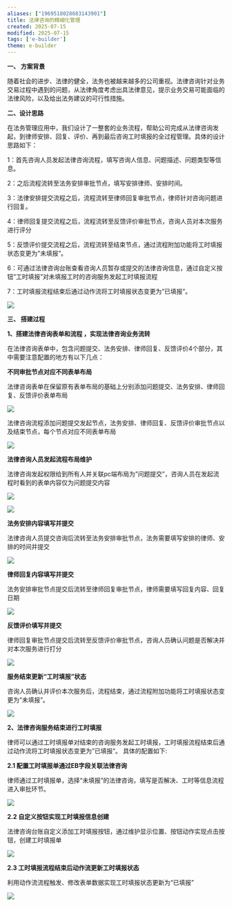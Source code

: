 ```yaml
---
aliases: ["1969518028683143901"]
title: 法律咨询的精细化管理
created: 2025-07-15
modified: 2025-07-15
tags: ['e-builder']
theme: e-builder
---
```


**一、 方案背景**

随着社会的进步、法律的健全，法务也被越来越多的公司重视。法律咨询针对业务交易过程中遇到的问题，从法律角度考虑出具法律意见，提示业务交易可能面临的法律风险，以及给出法务建议的可行性措施。

**二、设计思路**

在法务管理应用中，我们设计了一整套的业务流程，帮助公司完成从法律咨询发起，到律师安排、回复、评价、再到最后咨询工时填报的全过程管理。具体的设计思路如下：

1：首先咨询人员发起法律咨询流程，填写咨询人信息、问题描述、问题类型等信息。

2：之后流程流转至法务安排审批节点，填写安排律师、安排时间。

3：法律安排提交流程之后，流程流转至律师回复审批节点，律师针对咨询问题进行回复。

4：律师回复提交流程之后，流程流转至反馈评价审批节点，咨询人员对本次服务进行评分

5：反馈评价提交流程之后，流程流转至结束节点，通过流程附加功能将工时填报状态变更为”未填报”。

6：可通过法律咨询台账查看咨询人员暂存或提交的法律咨询信息，通过自定义按钮”工时填报”对未填报工时的咨询服务发起工时填报流程

7：工时填报流程结束后通过动作流将工时填报状态变更为”已填报”。

![](211d4ae1edbb6df4db23054985222762.jpg)

**三、 搭建过程**

**1、搭建法律咨询表单和流程 ，实现法律咨询业务流转**

在法律咨询表单中，包含问题提交、法务安排、律师回复、反馈评价4个部分，其中需要注意配置的地方有以下几点：

**不同审批节点对应不同表单布局**

法律咨询表单在保留原有表单布局的基础上分别添加问题提交、法务安排、律师回复、反馈评价表单布局

![](b73525d104ea5d5957be9829be5af2ed.jpg)

法律咨询流程添加问题提交发起节点，法务安排、律师回复、反馈评价审批节点以及结束节点，每个节点对应不同表单布局

![](bfe4db6a13cf8a927b53ef89faddcdc0.jpg)

**法律咨询人员发起流程布局维护**

法律咨询发起权限给到所有人并关联pc端布局为”问题提交”，咨询人员在发起流程时看到的表单内容仅为问题提交内容

![](2836a2c187e52c5664d5323c5d51b10c.jpg)

![](bfbb2681c20c373537e1a5de23321403.jpg)

**法务安排内容填写并提交**

法律咨询人员提交咨询后流转至法务安排审批节点，法务需要填写安排的律师、安排的时间并提交

![](283446e79f8d920ceba1347c94b78368.jpg)

**律师回复内容填写并提交**

法务安排审批节点提交后流转至律师回复审批节点，律师需要填写回复内容、回复日期

![](4d299a516ee16e1f31227eaa2c425a52.jpg)

**反馈评价填写并提交**

律师回复审批节点提交后流转至反馈评价审批节点，咨询人员确认问题是否解决并对本次服务进行打分

![](c636a24c5234f2f82335b85f23cc36b5.jpg)

**服务结束更新“工时填报”状态**

咨询人员确认并评价本次服务后，流程结束，通过流程附加功能将工时填报状态变更为”未填报”。

![](d5c18fa8b30ea4fd561d5ca68946efcd.jpg)

**2、法律咨询服务结束进行工时填报**

律师可以通过工时填报单对结束的咨询服务发起工时填报，工时填报流程结束后通过动作流将工时填报状态变更为”已填报”。 具体的配置如下:

**2.1 配置工时填报单通过EB字段关联法律咨询**

律师通过工时填报单，选择“未填报”的法律咨询，填写是否解决、工时等信息流程进入审批环节。

![](db24492dc214a4123005750824b3e39b.jpg)

**2.2 自定义按钮实现工时填报信息创建**

法律咨询台账自定义添加工时填报按钮，通过维护显示位置、按钮动作实现点击按钮，创建工时填报单

![](bc5ba8a8c39be48e491fbfc0ebce0c35.jpg)

**2.3 工时填报流程结束后动作流更新工时填报状态**

利用动作流流程触发、修改表单数据实现工时填报状态更新为“已填报”

![](4e1841eedf657e0c9ecef0cfcde428a2.jpg)